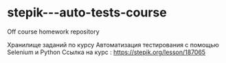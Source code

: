 # stepik---auto-tests-course
Off course homework repository

Хранилище заданий по курсу Автоматизация тестирования с помощью Selenium и Python
Ссылка на курс : https://stepik.org/lesson/187065
